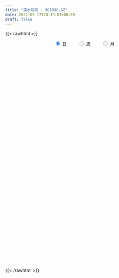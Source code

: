 ```yaml
---
title: "深水规院 - 301038.SZ"
date: 2022-08-17T20:19:01+08:00
draft: false
---
```

{{< rawhtml >}}
    <div style="text-align: center">
        <label style="padding: 1rem;"><input style="margin-right: .5rem" type="radio" name="period" value="D" checked onclick="period_change(this)">日</label>
        <label style="padding: 1rem;"><input style="margin-right: .5rem" type="radio" name="period" value="W" onclick="period_change(this)">周</label>
        <label style="padding: 1rem;"><input style="margin-right: .5rem" type="radio" name="period" value="M" onclick="period_change(this)">月</label>
    </div>
    <div id="chart" style="height: 700px;"></div> 
    <script type="text/javascript">
        const D_v = [196225.61,180422.67,144624.93,98334.05,115976.24,80981.04,92548.49,75592.74,99857.63,181459.08,133297.22,108974.18,56399.48,51630.29,50342.21,48190.9,78492.93,55824.33,43076.16,36829.77,74730.75,70399.27,51318.36,61021.5,93335.85,158571.93,101257.77,60965.93,51580.43,54647.06,33402.57,38444.45,31160.2,29076.4,27690.68,31615.4,28973.58,17296.33,16142.07,12275.88,27691.86,18208.7,17663.55,33365.0,22464.25,37948.51,31040.2,21218.76,16511.19,17923.46,13634.68,16245.16,14647.64,17097.2,18647.44,27171.03,12489.21,17405.89,8477.7,10224.95,20816.8,12782.0,12949.91,12102.88,16126.95,19698.25,19546.99,24988.98,19126.62,15675.54,20186.73,11897.31,16303.46,20667.34,15310.98,14379.94,13275.89,14496.94,17107.8,14927.85,41066.86,62409.6,38960.0,28375.87,20381.77,45991.85,76525.39,47610.33,80215.29,46373.8,36516.6,34515.32,39431.47,28052.25,23764.66,28653.94,14194.06,9129.08,10836.76,8983.45,26989.29,25727.32,14158.0,27504.0,41126.05,129392.89,106083.01,70913.68,52760.29,47892.42,35425.0,112698.16,80759.88,46920.53,29573.03,28306.94,40755.34,35202.55,27212.3,22880.0,55834.7,65185.27,49661.41,118158.95,204759.0,125090.29,136986.07,185847.76,137768.39,124996.49,132698.49,132013.4,112915.68,105038.07,65243.7,46592.44,47402.07,72070.61,70546.22,61994.34,130266.22,124578.36,170935.09,177463.3,120881.19,103511.23,125770.36,112078.59,144232.85,151317.36,117603.6,95295.89,64882.41,53224.64,54323.35,61697.31,51131.01,84281.96,149362.85,104666.52,69491.27,90706.58,105846.79,75265.51,81734.37,69502.47,51310.0,58090.51,59654.03,45984.22,49514.27,48486.28,38722.32,55081.04,83686.87,139524.4,123072.25,96325.4,91486.65,57130.73,58763.1,120222.51,129460.56,74917.25,97468.95,68854.9,64021.93,47546.65,51492.09,41721.28,30187.94,53905.46,28930.51,69612.36,55383.45,86543.52,67660.8,78703.18,50953.29,42140.51,48989.23,35031.18,49708.7,35219.26,30033.8,49272.31,85543.04,67153.07,58396.98,44589.1,66399.94,65224.25,62773.72,54661.23,38073.84,51063.19,148246.68,113174.61,91864.93,54586.67,98718.98,56461.62,49464.05,50914.15,85270.92,109101.49,73547.34,60435.59,71820.49,35634.07,33545.85,41843.63,46511.02,42823.03,23429.2,21360.37,20543.59,22921.87,22611.95,16703.95,39596.94,22787.53,27857.15,16409.93,13277.62,18607.74,22289.63,20611.46,65402.2,40487.69,25478.3,22801.7]
const D_histogram = [0.0,0.044034188,-0.126056795,-0.1946008211,-0.218434815,-0.2571705173,-0.2209429787,-0.1831596548,-0.1229900422,0.1168156236,0.1570715884,0.0340474927,-0.0624159419,-0.0885312129,-0.1021680169,-0.0738506489,-0.0735220024,-0.1039875103,-0.1544728433,-0.166006191,-0.0953445092,0.0035650562,0.041596406,0.1127723103,0.4470705722,0.4606000995,0.3925725186,0.2792887715,0.2265424415,0.1125184199,0.0525996265,-0.0412235079,-0.0740655327,-0.0763679854,-0.0681685425,-0.1289660166,-0.1357164121,-0.1634493213,-0.2037836778,-0.1926397988,-0.1417173548,-0.0994795684,-0.0723307173,0.0072818374,0.0613425925,0.1404483962,0.128676722,0.0794139146,0.0626606662,0.0153268886,-0.0168189586,-0.0096420611,-0.0375231048,-0.0851925172,-0.1776715304,-0.2763908887,-0.3113134579,-0.361145088,-0.3568974454,-0.3073141866,-0.231214247,-0.1783325344,-0.1117367691,-0.0525452232,0.0149767599,0.0720209945,0.1397651283,0.147166452,0.1696294972,0.1725271724,0.1913344762,0.1963554447,0.2073409033,0.2305889907,0.2361662585,0.2272844521,0.1990767236,0.1757352572,0.1766885839,0.1445534845,0.1313249074,0.1673549649,0.1483880498,0.087309872,0.0481505341,0.0776412138,0.1720500199,0.1716190135,0.239011017,0.2484709424,0.181629168,0.1574831525,0.1661102628,0.1306304232,0.040349432,-0.1166533903,-0.1978517344,-0.2446987506,-0.2727450938,-0.2773430128,-0.2044676286,-0.1419090714,-0.1213198934,-0.063383275,0.0029439694,0.2356961747,0.2645460833,0.2355926288,0.1930879766,0.1068635286,0.0581396047,0.1827607629,0.1646602122,0.0461908465,-0.0467578798,-0.1225607272,-0.295682907,-0.3681676472,-0.4405826151,-0.4430595448,-0.32653251,-0.1739655871,-0.0619322354,0.2895505364,0.5033579491,0.541936525,0.5931483228,0.7516264826,0.6105755834,0.5539078271,0.5697068852,0.4915920715,0.3416339162,0.0835287176,-0.0809640504,-0.1779748443,-0.227836314,-0.2150180931,-0.2869016068,-0.3678854159,-0.2733525714,-0.171421033,0.0067763434,0.2725584251,0.3387285357,0.2410834141,0.201046419,0.1177092285,0.1906603398,0.2201031824,0.2591595578,0.1005777916,0.00808449,-0.1109077535,-0.2859671872,-0.2980776593,-0.3369286831,-0.2442313297,-0.1320969485,-0.2367188321,-0.2854659594,-0.2513134676,-0.1447206307,-0.1843290923,-0.0973735274,-0.1766572723,-0.1979481439,-0.2393970134,-0.3922321586,-0.438773937,-0.5250196225,-0.6642565425,-0.702811716,-0.6854875482,-0.5361204163,-0.1708387738,-0.0131791224,0.1394912632,0.2073229975,0.1560479922,0.186890192,0.3513984218,0.3688139347,0.3746058173,0.4108835859,0.3351575857,0.2147717654,0.0734917039,0.0373969035,-0.0100968022,-0.0654132928,-0.2304359334,-0.2674203621,-0.1916103283,-0.1277741822,0.0078265764,0.0453501256,0.1022933344,0.0775691228,0.0614888932,0.004942456,-0.0727380699,-0.0566806683,-0.0636311515,-0.0902367369,-0.0682109556,0.0356273472,0.1124674394,0.121514261,0.1153981411,0.1559953288,-0.2903443975,-0.528345647,-0.6782432942,-0.730330389,-0.7141639558,-0.5721124941,-0.4370734274,-0.3176177995,-0.2396329574,-0.1273654589,-0.0777009382,-0.0499176754,-0.000815765,0.0852413591,0.1661432205,0.1938836385,0.1672620961,0.0731203127,0.0409821176,0.0256853657,0.0044570738,-0.0417225113,-0.0282730427,-0.0323348559,-0.0043279421,0.0225372485,0.0433980845,0.0324996161,0.0296338689,-0.0644791109,-0.1366750796,-0.1202001412,-0.0959627506,-0.0640827908,-0.0295759361,-0.0155857436,0.019308675,0.1349934795,0.1762432121,0.2020977724,0.2184015063]
const D_fast = [0.0,0.055042735,-0.1465624467,-0.2637566781,-0.3421993758,-0.4452277074,-0.4642359135,-0.4722425033,-0.4428204013,-0.1738108296,-0.0942869677,-0.2087991902,-0.3208666102,-0.3691146845,-0.4082934927,-0.398438787,-0.4164906411,-0.4729530265,-0.5620565704,-0.6150914658,-0.5682659113,-0.4684650819,-0.4200346305,-0.3206656486,0.1254002562,0.2540798084,0.2841953572,0.240733803,0.2446230833,0.1587286667,0.1119597799,0.0078307686,-0.0435276394,-0.0649220884,-0.0737647812,-0.1668037594,-0.207483258,-0.2760784975,-0.3673587735,-0.4043748441,-0.3888817389,-0.3715138446,-0.3624476728,-0.2810146587,-0.2116182555,-0.0974003527,-0.0770028465,-0.1064121752,-0.107500257,-0.1510023125,-0.1873528994,-0.1825865171,-0.219848337,-0.2888158787,-0.4257127745,-0.593529855,-0.7062807887,-0.8463986907,-0.9313754095,-0.9586206974,-0.9403243195,-0.9320257406,-0.8933641675,-0.8473089274,-0.7760427543,-0.7009932711,-0.5983078553,-0.5541149186,-0.489244499,-0.4432150307,-0.3765741079,-0.3224642782,-0.2596435937,-0.1787482586,-0.1141294262,-0.0661901196,-0.0446286672,-0.0240363193,0.0210891534,0.0250924251,0.0446950748,0.1225638735,0.1406939709,0.1014432611,0.0743215568,0.1232225399,0.260643851,0.3031175979,0.4302623557,0.5018400166,0.4804055343,0.4956303069,0.5457849829,0.5429627491,0.4627691159,0.276602946,0.1459416683,0.0379199644,-0.0583126521,-0.1322463244,-0.1104878473,-0.083406558,-0.0931473534,-0.0510565537,0.0160066831,0.307682932,0.4026693615,0.4326140642,0.4383814061,0.3788728402,0.3446838175,0.5149951665,0.5380596687,0.4311380148,0.3264998184,0.2200567892,-0.0269861173,-0.1915127693,-0.3740733909,-0.4873152069,-0.4524212996,-0.3433457734,-0.2467954806,0.1770749253,0.5167218253,0.6907845325,0.8902834109,1.2366681914,1.2482611881,1.3300703885,1.4882961679,1.533079372,1.4685296958,1.2313066766,1.0465728961,0.9050683911,0.7982478428,0.7573115405,0.613702625,0.4407474619,0.4669421637,0.5260184438,0.705909906,1.0398315941,1.1906838386,1.1533095705,1.1635341801,1.1096242967,1.230240493,1.3147091312,1.418555396,1.2851180777,1.1946458986,1.0479267167,0.8013754863,0.7147455993,0.5916624047,0.6233019257,0.7024120698,0.5386104781,0.418496861,0.3898209859,0.4602336652,0.3745429305,0.4371551135,0.3137070505,0.242929143,0.1416310201,-0.1092621648,-0.2654974273,-0.4829980185,-0.7882990741,-1.0025571766,-1.1566048959,-1.1412678681,-0.818695919,-0.6643310482,-0.4767878468,-0.3571253631,-0.3693883704,-0.2918236225,-0.0394657874,0.0701532093,0.1695965461,0.3085952112,0.3166586074,0.2499657286,0.1270585929,0.1003130184,0.0502951122,-0.0213747016,-0.2440063255,-0.3478458448,-0.3199383931,-0.2880457925,-0.1504883898,-0.1016273092,-0.0191107668,-0.0244426977,-0.025150704,-0.0804615271,-0.1763265706,-0.174439336,-0.1972976071,-0.2464623767,-0.2414893343,-0.1287441947,-0.0237872427,0.0156381441,0.0383715595,0.1179675794,-0.4009582463,-0.7710459075,-1.0905043782,-1.3251740703,-1.487548626,-1.4885252879,-1.462754578,-1.4227034,-1.4046267972,-1.3242006634,-1.2939613773,-1.2786575334,-1.2297595642,-1.1223921004,-0.9999544338,-0.9237431061,-0.9085491245,-0.9844108298,-1.0063034954,-1.0151789059,-1.0352929294,-1.0919031423,-1.0855219343,-1.0976674616,-1.0707425332,-1.0382430306,-1.0065326734,-1.0093062378,-1.0047635177,-1.1149962753,-1.2213610139,-1.2349361109,-1.2346894078,-1.2188301458,-1.191717275,-1.1816235184,-1.1419019312,-0.9924687567,-0.9071582211,-0.8307792178,-0.7598751073]
const D_slow = [0.0,0.011008547,-0.0205056517,-0.069155857,-0.1237645608,-0.1880571901,-0.2432929348,-0.2890828485,-0.319830359,-0.2906264532,-0.2513585561,-0.2428466829,-0.2584506684,-0.2805834716,-0.3061254758,-0.324588138,-0.3429686386,-0.3689655162,-0.4075837271,-0.4490852748,-0.4729214021,-0.4720301381,-0.4616310366,-0.433437959,-0.3216703159,-0.2065202911,-0.1083771614,-0.0385549685,0.0180806418,0.0462102468,0.0593601534,0.0490542765,0.0305378933,0.0114458969,-0.0055962387,-0.0378377428,-0.0717668459,-0.1126291762,-0.1635750956,-0.2117350453,-0.247164384,-0.2720342762,-0.2901169555,-0.2882964961,-0.272960848,-0.2378487489,-0.2056795684,-0.1858260898,-0.1701609233,-0.1663292011,-0.1705339408,-0.172944456,-0.1823252322,-0.2036233615,-0.2480412441,-0.3171389663,-0.3949673308,-0.4852536028,-0.5744779641,-0.6513065108,-0.7091100725,-0.7536932061,-0.7816273984,-0.7947637042,-0.7910195142,-0.7730142656,-0.7380729835,-0.7012813705,-0.6588739962,-0.6157422031,-0.5679085841,-0.5188197229,-0.4669844971,-0.4093372494,-0.3502956847,-0.2934745717,-0.2437053908,-0.1997715765,-0.1555994305,-0.1194610594,-0.0866298326,-0.0447910913,-0.0076940789,0.0141333891,0.0261710226,0.0455813261,0.0885938311,0.1314985844,0.1912513387,0.2533690743,0.2987763663,0.3381471544,0.3796747201,0.4123323259,0.4224196839,0.3932563363,0.3437934027,0.2826187151,0.2144324416,0.1450966884,0.0939797813,0.0585025134,0.0281725401,0.0123267213,0.0130627137,0.0719867573,0.1381232782,0.1970214354,0.2452934295,0.2720093117,0.2865442128,0.3322344036,0.3733994566,0.3849471682,0.3732576983,0.3426175165,0.2686967897,0.1766548779,0.0665092241,-0.0442556621,-0.1258887896,-0.1693801863,-0.1848632452,-0.1124756111,0.0133638762,0.1488480075,0.2971350882,0.4850417088,0.6376856047,0.7761625614,0.9185892827,1.0414873006,1.1268957796,1.147777959,1.1275369464,1.0830432354,1.0260841569,0.9723296336,0.9006042319,0.8086328779,0.740294735,0.6974394768,0.6991335626,0.7672731689,0.8519553028,0.9122261564,0.9624877611,0.9919150682,1.0395801532,1.0946059488,1.1593958382,1.1845402861,1.1865614086,1.1588344702,1.0873426734,1.0128232586,0.9285910878,0.8675332554,0.8345090183,0.7753293102,0.7039628204,0.6411344535,0.6049542958,0.5588720228,0.5345286409,0.4903643228,0.4408772869,0.3810280335,0.2829699938,0.1732765096,0.042021604,-0.1240425316,-0.2997454606,-0.4711173477,-0.6051474518,-0.6478571452,-0.6511519258,-0.61627911,-0.5644483606,-0.5254363626,-0.4787138146,-0.3908642091,-0.2986607255,-0.2050092711,-0.1022883747,-0.0184989782,0.0351939631,0.0535668891,0.0629161149,0.0603919144,0.0440385912,-0.0135703922,-0.0804254827,-0.1283280648,-0.1602716103,-0.1583149662,-0.1469774348,-0.1214041012,-0.1020118205,-0.0866395972,-0.0854039832,-0.1035885007,-0.1177586677,-0.1336664556,-0.1562256398,-0.1732783787,-0.1643715419,-0.1362546821,-0.1058761168,-0.0770265816,-0.0380277494,-0.1106138488,-0.2427002605,-0.4122610841,-0.5948436813,-0.7733846702,-0.9164127938,-1.0256811506,-1.1050856005,-1.1649938398,-1.1968352045,-1.2162604391,-1.2287398579,-1.2289437992,-1.2076334594,-1.1660976543,-1.1176267447,-1.0758112206,-1.0575311425,-1.0472856131,-1.0408642716,-1.0397500032,-1.050180631,-1.0572488917,-1.0653326057,-1.0664145912,-1.0607802791,-1.0499307579,-1.0418058539,-1.0343973867,-1.0505171644,-1.0846859343,-1.1147359696,-1.1387266572,-1.154747355,-1.162141339,-1.1660377749,-1.1612106061,-1.1274622362,-1.0834014332,-1.0328769901,-0.9782766136]
const D_data = [['2021-08-04', 27.0, 23.87, 23.5, 28.2],['2021-08-05', 24.64, 24.56, 23.53, 27.1],['2021-08-06', 22.31, 21.5, 21.05, 23.25],['2021-08-09', 21.0, 21.99, 20.5, 22.4],['2021-08-10', 21.5, 22.12, 21.35, 23.38],['2021-08-11', 21.68, 21.55, 21.03, 22.0],['2021-08-12', 21.4, 22.26, 20.97, 22.44],['2021-08-13', 21.98, 22.28, 21.81, 22.7],['2021-08-16', 22.03, 22.66, 21.58, 24.3],['2021-08-17', 22.63, 25.68, 22.41, 27.19],['2021-08-18', 24.52, 24.01, 23.57, 24.88],['2021-08-19', 23.5, 21.78, 21.68, 23.5],['2021-08-20', 21.7, 21.47, 21.21, 22.24],['2021-08-23', 21.6, 21.92, 21.47, 22.09],['2021-08-24', 21.89, 21.85, 21.51, 22.26],['2021-08-25', 21.7, 22.3, 21.61, 22.33],['2021-08-26', 22.62, 21.92, 21.92, 23.48],['2021-08-27', 21.58, 21.33, 21.16, 22.08],['2021-08-30', 21.38, 20.7, 20.65, 21.6],['2021-08-31', 20.92, 20.83, 20.7, 21.43],['2021-09-01', 20.86, 21.85, 20.6, 22.2],['2021-09-02', 21.55, 22.56, 21.38, 22.59],['2021-09-03', 22.11, 22.12, 21.9, 22.58],['2021-09-06', 22.31, 22.83, 22.05, 23.36],['2021-09-07', 23.5, 27.4, 23.5, 27.4],['2021-09-08', 28.0, 24.65, 24.5, 28.69],['2021-09-09', 24.04, 23.8, 23.33, 24.52],['2021-09-10', 23.5, 23.0, 22.99, 23.79],['2021-09-13', 23.1, 23.51, 22.8, 23.56],['2021-09-14', 23.5, 22.43, 22.31, 23.5],['2021-09-15', 22.48, 22.71, 22.2, 22.97],['2021-09-16', 22.63, 21.88, 21.86, 22.95],['2021-09-17', 22.13, 22.26, 21.68, 22.42],['2021-09-22', 22.0, 22.49, 21.8, 22.63],['2021-09-23', 22.71, 22.58, 22.37, 22.88],['2021-09-24', 22.45, 21.49, 21.49, 22.46],['2021-09-27', 21.5, 21.87, 20.88, 21.97],['2021-09-28', 21.9, 21.38, 21.38, 21.9],['2021-09-29', 21.1, 20.87, 20.83, 21.35],['2021-09-30', 21.04, 21.25, 20.92, 21.45],['2021-10-08', 22.01, 21.75, 21.63, 22.45],['2021-10-11', 21.58, 21.76, 21.41, 22.18],['2021-10-12', 21.64, 21.65, 21.01, 21.71],['2021-10-13', 21.52, 22.53, 21.47, 22.58],['2021-10-14', 22.3, 22.56, 22.06, 22.63],['2021-10-15', 22.4, 23.28, 22.22, 23.52],['2021-10-18', 23.25, 22.4, 22.04, 23.25],['2021-10-19', 22.2, 21.82, 21.76, 22.47],['2021-10-20', 22.13, 22.08, 21.84, 22.35],['2021-10-21', 21.91, 21.53, 21.4, 22.03],['2021-10-22', 21.51, 21.48, 21.38, 21.93],['2021-10-25', 21.57, 21.87, 21.13, 22.08],['2021-10-26', 21.71, 21.33, 21.3, 21.81],['2021-10-27', 21.17, 20.8, 20.56, 21.44],['2021-10-28', 20.81, 19.72, 19.53, 20.99],['2021-10-29', 19.16, 18.9, 18.18, 19.16],['2021-11-01', 18.89, 19.05, 18.43, 19.06],['2021-11-02', 18.96, 18.3, 18.18, 19.22],['2021-11-03', 18.28, 18.49, 18.23, 18.57],['2021-11-04', 18.47, 18.85, 18.46, 18.95],['2021-11-05', 18.85, 19.21, 18.65, 19.5],['2021-11-08', 19.14, 19.0, 18.88, 19.36],['2021-11-09', 19.14, 19.27, 19.01, 19.36],['2021-11-10', 19.2, 19.34, 19.05, 19.34],['2021-11-11', 19.34, 19.66, 19.21, 19.8],['2021-11-12', 19.66, 19.79, 19.34, 20.0],['2021-11-15', 20.48, 20.24, 19.77, 20.48],['2021-11-16', 20.65, 19.7, 19.67, 20.97],['2021-11-17', 19.81, 20.0, 19.81, 20.45],['2021-11-18', 20.45, 19.87, 19.73, 20.45],['2021-11-19', 19.8, 20.19, 19.77, 20.37],['2021-11-22', 20.34, 20.16, 20.01, 20.34],['2021-11-23', 20.3, 20.37, 20.16, 20.48],['2021-11-24', 20.26, 20.73, 20.13, 20.8],['2021-11-25', 20.68, 20.72, 20.41, 20.82],['2021-11-26', 20.74, 20.67, 20.5, 20.94],['2021-11-29', 20.2, 20.46, 20.06, 20.72],['2021-11-30', 20.38, 20.5, 20.3, 20.85],['2021-12-01', 20.5, 20.86, 20.37, 20.88],['2021-12-02', 20.86, 20.47, 20.42, 20.86],['2021-12-03', 20.5, 20.68, 20.32, 21.47],['2021-12-06', 20.43, 21.47, 20.23, 21.86],['2021-12-07', 21.1, 20.95, 20.42, 21.45],['2021-12-08', 20.79, 20.3, 19.84, 20.8],['2021-12-09', 20.29, 20.36, 20.03, 20.62],['2021-12-10', 20.35, 21.25, 20.35, 21.85],['2021-12-13', 21.25, 22.51, 20.89, 23.99],['2021-12-14', 22.17, 21.73, 21.62, 22.48],['2021-12-15', 21.63, 22.95, 21.51, 23.6],['2021-12-16', 22.57, 22.66, 22.23, 23.08],['2021-12-17', 22.53, 21.76, 21.71, 22.57],['2021-12-20', 21.76, 22.23, 21.3, 22.62],['2021-12-21', 22.04, 22.78, 21.94, 23.56],['2021-12-22', 22.23, 22.33, 22.11, 22.78],['2021-12-23', 22.1, 21.43, 21.43, 22.15],['2021-12-24', 21.49, 19.95, 19.95, 21.62],['2021-12-27', 19.89, 20.18, 19.75, 20.29],['2021-12-28', 20.31, 20.13, 20.04, 20.32],['2021-12-29', 20.13, 19.99, 19.9, 20.24],['2021-12-30', 19.99, 20.0, 19.95, 20.2],['2021-12-31', 20.0, 20.98, 20.0, 21.28],['2022-01-04', 21.11, 21.09, 20.51, 21.2],['2022-01-05', 21.05, 20.69, 20.21, 21.06],['2022-01-06', 20.69, 21.3, 20.5, 21.88],['2022-01-07', 21.33, 21.72, 21.05, 23.55],['2022-01-10', 21.66, 24.72, 21.5, 26.06],['2022-01-11', 24.14, 23.09, 22.75, 25.1],['2022-01-12', 22.81, 22.59, 22.17, 23.08],['2022-01-13', 22.28, 22.43, 22.08, 22.99],['2022-01-14', 22.46, 21.69, 21.5, 22.6],['2022-01-17', 21.59, 21.9, 21.2, 22.17],['2022-01-18', 21.83, 24.42, 20.87, 24.8],['2022-01-19', 23.31, 23.11, 22.8, 24.14],['2022-01-20', 22.75, 21.62, 21.59, 23.09],['2022-01-21', 21.59, 21.42, 21.13, 22.19],['2022-01-24', 21.49, 21.16, 20.93, 21.84],['2022-01-25', 21.13, 19.14, 19.09, 21.14],['2022-01-26', 19.3, 19.5, 18.72, 19.96],['2022-01-27', 19.38, 18.8, 18.75, 19.62],['2022-01-28', 19.19, 19.12, 18.87, 19.47],['2022-02-07', 19.31, 20.6, 19.04, 20.99],['2022-02-08', 20.61, 21.56, 20.4, 22.45],['2022-02-09', 21.09, 21.65, 20.94, 21.81],['2022-02-10', 24.82, 25.98, 24.8, 25.98],['2022-02-11', 26.0, 26.1, 25.0, 28.56],['2022-02-14', 24.67, 25.02, 23.99, 25.69],['2022-02-15', 25.02, 25.91, 23.74, 26.43],['2022-02-16', 25.0, 28.42, 24.83, 31.0],['2022-02-17', 27.79, 25.34, 25.29, 27.8],['2022-02-18', 24.59, 26.43, 24.59, 27.33],['2022-02-21', 25.47, 27.8, 25.47, 28.58],['2022-02-22', 27.23, 27.02, 26.75, 29.5],['2022-02-23', 26.8, 25.99, 25.47, 27.31],['2022-02-24', 25.5, 23.86, 23.22, 25.65],['2022-02-25', 24.1, 24.05, 23.85, 24.89],['2022-02-28', 23.98, 24.24, 23.6, 24.58],['2022-03-01', 24.3, 24.42, 23.96, 24.5],['2022-03-02', 24.13, 25.07, 23.61, 25.12],['2022-03-03', 24.85, 23.78, 23.76, 24.91],['2022-03-04', 24.1, 23.11, 22.93, 24.46],['2022-03-07', 22.8, 25.2, 22.76, 26.98],['2022-03-08', 25.75, 25.75, 24.29, 26.41],['2022-03-09', 24.62, 27.5, 24.62, 30.23],['2022-03-10', 27.49, 30.02, 27.49, 31.89],['2022-03-11', 28.45, 28.78, 27.4, 29.19],['2022-03-14', 26.77, 27.0, 26.5, 28.36],['2022-03-15', 26.59, 27.66, 26.4, 29.28],['2022-03-16', 27.32, 27.05, 24.62, 28.85],['2022-03-17', 26.51, 29.25, 26.21, 30.0],['2022-03-18', 28.48, 29.3, 27.7, 32.0],['2022-03-21', 28.87, 29.96, 28.41, 30.83],['2022-03-22', 29.36, 27.47, 27.33, 29.59],['2022-03-23', 27.58, 27.83, 26.93, 28.06],['2022-03-24', 27.43, 27.05, 26.75, 27.98],['2022-03-25', 27.01, 25.55, 25.43, 27.05],['2022-03-28', 25.68, 27.0, 25.12, 27.29],['2022-03-29', 27.0, 26.41, 26.23, 27.5],['2022-03-30', 26.45, 28.1, 26.45, 28.28],['2022-03-31', 29.87, 28.87, 28.68, 33.7],['2022-04-01', 27.27, 26.14, 26.03, 27.55],['2022-04-06', 25.68, 26.32, 25.0, 26.43],['2022-04-07', 26.3, 27.2, 25.8, 27.99],['2022-04-08', 27.27, 28.42, 27.2, 29.18],['2022-04-11', 27.65, 26.72, 26.72, 29.27],['2022-04-12', 26.81, 28.4, 25.3, 28.4],['2022-04-13', 28.0, 26.3, 25.88, 28.2],['2022-04-14', 25.95, 26.67, 25.74, 27.04],['2022-04-15', 27.3, 26.13, 25.81, 28.18],['2022-04-18', 24.91, 24.0, 24.0, 25.3],['2022-04-19', 23.78, 24.49, 23.3, 24.5],['2022-04-20', 24.16, 23.26, 22.65, 24.28],['2022-04-21', 23.0, 21.5, 21.18, 23.08],['2022-04-22', 21.5, 21.7, 21.2, 22.47],['2022-04-25', 21.18, 21.73, 20.82, 22.65],['2022-04-26', 21.44, 23.27, 21.43, 23.8],['2022-04-27', 24.0, 27.0, 23.7, 27.92],['2022-04-28', 24.0, 25.65, 23.67, 26.18],['2022-04-29', 25.58, 26.39, 24.56, 26.68],['2022-05-05', 26.28, 25.98, 25.55, 26.98],['2022-05-06', 24.8, 24.6, 24.6, 25.63],['2022-05-09', 24.9, 25.64, 24.9, 25.98],['2022-05-10', 25.23, 28.0, 25.23, 28.5],['2022-05-11', 29.01, 26.89, 26.8, 30.1],['2022-05-12', 26.94, 27.07, 26.17, 27.77],['2022-05-13', 27.34, 27.86, 26.56, 28.57],['2022-05-16', 27.56, 26.64, 26.09, 27.8],['2022-05-17', 27.05, 25.77, 24.88, 27.13],['2022-05-18', 25.33, 24.92, 24.73, 25.96],['2022-05-19', 24.5, 25.81, 24.3, 25.83],['2022-05-20', 25.53, 25.46, 24.92, 26.0],['2022-05-23', 25.46, 25.06, 24.7, 25.64],['2022-05-24', 25.56, 22.97, 22.83, 25.66],['2022-05-25', 22.95, 23.82, 22.86, 23.85],['2022-05-26', 23.88, 25.14, 23.88, 26.45],['2022-05-27', 24.8, 25.22, 24.5, 25.75],['2022-05-30', 25.4, 26.59, 24.59, 26.59],['2022-05-31', 26.03, 25.83, 25.33, 26.29],['2022-06-01', 25.8, 26.37, 25.23, 27.5],['2022-06-02', 25.78, 25.49, 25.33, 26.13],['2022-06-06', 25.4, 25.53, 25.19, 25.91],['2022-06-07', 25.4, 24.84, 24.2, 25.69],['2022-06-08', 24.88, 24.17, 23.8, 25.09],['2022-06-09', 24.14, 25.11, 23.78, 25.46],['2022-06-10', 24.7, 24.78, 24.37, 25.22],['2022-06-13', 24.65, 24.36, 23.85, 24.82],['2022-06-14', 24.6, 24.87, 24.59, 25.58],['2022-06-15', 24.85, 26.2, 24.8, 27.0],['2022-06-16', 26.0, 26.39, 25.39, 26.48],['2022-06-17', 26.02, 25.85, 25.0, 26.24],['2022-06-20', 25.85, 25.75, 25.63, 26.48],['2022-06-21', 25.5, 26.53, 25.3, 26.6],['2022-06-22', 20.0, 19.26, 18.8, 20.0],['2022-06-23', 19.25, 19.66, 18.87, 20.18],['2022-06-24', 19.66, 19.18, 19.01, 19.69],['2022-06-27', 19.3, 19.22, 19.1, 19.57],['2022-06-28', 19.2, 19.3, 18.8, 19.6],['2022-06-29', 19.3, 20.67, 19.2, 21.38],['2022-06-30', 20.05, 20.79, 20.0, 21.39],['2022-07-01', 20.79, 20.83, 19.9, 21.0],['2022-07-04', 20.7, 20.46, 20.35, 21.05],['2022-07-05', 20.32, 21.09, 19.81, 21.37],['2022-07-06', 20.8, 20.49, 20.36, 21.1],['2022-07-07', 20.64, 20.2, 20.01, 21.0],['2022-07-08', 20.34, 20.48, 19.93, 20.94],['2022-07-11', 20.2, 21.17, 20.0, 21.46],['2022-07-12', 20.86, 21.49, 20.8, 22.08],['2022-07-13', 21.48, 21.1, 20.88, 21.6],['2022-07-14', 21.38, 20.41, 20.38, 21.38],['2022-07-15', 20.28, 19.18, 19.18, 20.28],['2022-07-18', 19.18, 19.51, 19.01, 19.75],['2022-07-19', 19.5, 19.47, 19.3, 19.71],['2022-07-20', 19.42, 19.16, 19.1, 19.59],['2022-07-21', 19.11, 18.5, 18.44, 19.25],['2022-07-22', 18.55, 18.98, 18.28, 19.04],['2022-07-25', 18.94, 18.61, 18.55, 19.03],['2022-07-26', 18.7, 18.91, 18.32, 18.91],['2022-07-27', 18.81, 18.9, 18.77, 19.01],['2022-07-28', 19.06, 18.83, 18.81, 19.15],['2022-07-29', 18.76, 18.34, 18.3, 18.96],['2022-08-01', 18.35, 18.28, 17.74, 18.41],['2022-08-02', 18.0, 16.71, 16.35, 18.0],['2022-08-03', 16.66, 16.3, 16.29, 17.11],['2022-08-04', 16.35, 17.0, 16.35, 17.16],['2022-08-05', 16.93, 16.96, 16.75, 17.1],['2022-08-08', 16.97, 16.98, 16.86, 17.15],['2022-08-09', 17.01, 16.99, 16.9, 17.28],['2022-08-10', 17.07, 16.68, 16.59, 17.07],['2022-08-11', 16.82, 16.91, 16.8, 17.18],['2022-08-12', 17.05, 18.23, 16.74, 18.83],['2022-08-15', 18.05, 17.69, 17.65, 18.05],['2022-08-16', 17.75, 17.68, 17.5, 17.98],['2022-08-17', 17.59, 17.7, 17.54, 17.9]]
const W_v = [521273.21,463432.56,579987.59,284480.66,276354.31,475152.98,209234.71,88382.48,74687.86,27691.86,129650.01,100328.29,93808.47,69414.55,73659.99,99524.86,78559.03,100875.34,196119.09,287241.41,154417.64,70132.64,108515.37,407042.2899999999,305376.6,154357.13,493599.33,710689.0,547909.34,298605.68,724124.1599999999,636910.39,385329.89,451139.65,266044.64,335902.86,242361.12,497689.96,148617.38,480832.37,273636.85,238019.72,283860.79,211088.88,290399.2,293648.24,442423.25,310145.47,400175.83,200357.6,110866.98,123355.5,140188.65,88767.69]
const W_histogram = [0.0,0.0497777778,0.0265623299,0.0015104281,0.0359677196,0.1115795244,0.1053835574,0.0460821464,-0.0096777188,-0.0130476588,0.0823579812,0.0219723888,-0.1827224746,-0.2822876405,-0.2928660183,-0.2579343437,-0.1906157286,-0.1360864097,-0.0563836308,0.0312186837,-0.0289481178,0.0027284486,0.0717967795,0.1113776275,0.1148313075,-0.0343514504,0.3209228503,0.548638084,0.5102682308,0.3978672424,0.6658851563,0.8281136706,0.6411422889,0.5206078943,0.5546988093,0.3910077763,-0.0255291819,0.0033657682,-0.103612045,0.0323710351,-0.047772919,-0.1212247946,-0.153808432,-0.2212593113,-0.1929286794,-0.599558185,-0.7251666101,-0.7940343914,-0.8825450891,-0.9065167803,-0.9147936738,-0.9579395551,-0.849378717,-0.7643578736]
const W_fast = [0.0,0.0622222222,0.0456473568,0.0209730621,0.0644222835,0.1679289694,0.1880788918,0.1402980174,0.0821187224,0.0754868677,0.191482003,0.1365895078,-0.1137859743,-0.2839230503,-0.3677179326,-0.397269844,-0.377605161,-0.3570974446,-0.2914905734,-0.1960835879,-0.2634874189,-0.2311287403,-0.1441112145,-0.0766859597,-0.0445244528,-0.2022950732,0.23320994,0.5980846947,0.6872818991,0.6743477214,1.1088369244,1.4780938564,1.4514080469,1.4610256258,1.6337912432,1.5678521543,1.1449329006,1.1746692927,1.0417884683,1.1858643071,1.0937771232,0.990019049,0.9189833036,0.7962175966,0.7763160586,0.2197970068,-0.0871030709,-0.3544794501,-0.6636264201,-0.9142273063,-1.1512026182,-1.4338333883,-1.5376172294,-1.6436858545]
const W_slow = [0.0,0.0124444444,0.0190850269,0.0194626339,0.0284545639,0.056349445,0.0826953343,0.0942158709,0.0917964412,0.0885345265,0.1091240218,0.114617119,0.0689365003,-0.0016354098,-0.0748519143,-0.1393355003,-0.1869894324,-0.2210110349,-0.2351069426,-0.2273022716,-0.2345393011,-0.2338571889,-0.2159079941,-0.1880635872,-0.1593557603,-0.1679436229,-0.0877129103,0.0494466107,0.1770136684,0.276480479,0.4429517681,0.6499801857,0.810265758,0.9404177315,1.0790924339,1.1768443779,1.1704620825,1.1713035245,1.1454005133,1.153493272,1.1415500423,1.1112438436,1.0727917356,1.0174769078,0.969244738,0.8193551917,0.6380635392,0.4395549413,0.2189186691,-0.007710526,-0.2364089445,-0.4758938332,-0.6882385125,-0.8793279809]
const W_data = [['2021-08-06', 27.0, 21.5, 21.05, 28.2],['2021-08-13', 21.0, 22.28, 20.5, 23.38],['2021-08-20', 22.03, 21.47, 21.21, 27.19],['2021-08-27', 21.6, 21.33, 21.16, 23.48],['2021-09-03', 21.38, 22.12, 20.6, 22.59],['2021-09-10', 22.31, 23.0, 22.05, 28.69],['2021-09-17', 23.1, 22.26, 21.68, 23.56],['2021-09-24', 22.0, 21.49, 21.49, 22.88],['2021-09-30', 21.5, 21.25, 20.83, 21.97],['2021-10-08', 22.01, 21.75, 21.63, 22.45],['2021-10-15', 21.58, 23.28, 21.01, 23.52],['2021-10-22', 23.25, 21.48, 21.38, 23.25],['2021-10-29', 21.57, 18.9, 18.18, 22.08],['2021-11-05', 18.89, 19.21, 18.18, 19.5],['2021-11-12', 19.14, 19.79, 18.88, 20.0],['2021-11-19', 20.48, 20.19, 19.67, 20.97],['2021-11-26', 20.34, 20.67, 20.01, 20.94],['2021-12-03', 20.2, 20.68, 20.06, 21.47],['2021-12-10', 20.43, 21.25, 19.84, 21.86],['2021-12-17', 21.25, 21.76, 20.89, 23.99],['2021-12-24', 21.76, 19.95, 19.95, 23.56],['2021-12-31', 19.89, 20.98, 19.75, 21.28],['2022-01-07', 21.11, 21.72, 20.21, 23.55],['2022-01-14', 21.66, 21.69, 21.5, 26.06],['2022-01-21', 21.59, 21.42, 20.87, 24.8],['2022-01-28', 21.49, 19.12, 18.72, 21.84],['2022-02-11', 19.31, 26.1, 19.04, 28.56],['2022-02-18', 24.67, 26.43, 23.74, 31.0],['2022-02-25', 25.47, 24.05, 23.22, 29.5],['2022-03-04', 23.98, 23.11, 22.93, 25.12],['2022-03-11', 22.8, 28.78, 22.76, 31.89],['2022-03-18', 26.77, 29.3, 24.62, 32.0],['2022-03-25', 28.87, 25.55, 25.43, 30.83],['2022-04-01', 25.68, 26.14, 25.12, 33.7],['2022-04-08', 25.68, 28.42, 25.0, 29.18],['2022-04-15', 27.65, 26.13, 25.3, 29.27],['2022-04-22', 24.91, 21.7, 21.18, 25.3],['2022-04-29', 21.18, 26.39, 20.82, 27.92],['2022-05-06', 26.28, 24.6, 24.6, 26.98],['2022-05-13', 24.9, 27.86, 24.9, 30.1],['2022-05-20', 27.56, 25.46, 24.3, 27.8],['2022-05-27', 25.46, 25.22, 22.83, 26.45],['2022-06-02', 25.4, 25.49, 24.59, 27.5],['2022-06-10', 25.4, 24.78, 23.78, 25.91],['2022-06-17', 24.65, 25.85, 23.85, 27.0],['2022-06-24', 25.85, 19.18, 18.8, 26.6],['2022-07-01', 19.3, 20.83, 18.8, 21.39],['2022-07-08', 20.7, 20.48, 19.81, 21.37],['2022-07-15', 20.2, 19.18, 19.18, 22.08],['2022-07-22', 19.18, 18.98, 18.28, 19.75],['2022-07-29', 18.94, 18.34, 18.3, 19.15],['2022-08-05', 18.35, 16.96, 16.29, 18.41],['2022-08-12', 16.97, 18.23, 16.59, 18.83],['2022-08-19', 18.05, 17.7, 17.5, 18.05]]
const M_v = [1929079.9499999997,1043906.4099999999,351478.63,348931.2600000001,781013.2899999999,975291.39,1798790.1099999996,2344850.8100000001,1446665.0999999999,1295310.6400000001,1275351.1100000001,1113410.8099999998,352311.84]
const M_histogram = [0.0,0.0268034188,-0.1078343974,-0.0842769669,-0.0340844391,-0.1190843715,0.1613542288,0.6245031526,0.722725377,0.7079523217,0.3356137419,-0.0767985603,-0.37702395]
const M_fast = [0.0,0.0335042735,-0.1280921421,-0.1256039533,-0.0839325352,-0.1987035606,0.1220735969,0.7413483089,1.0202518775,1.1824669027,0.8940317583,0.462419816,0.0679384389]
const M_slow = [0.0,0.0067008547,-0.0202577447,-0.0413269864,-0.0498480962,-0.079619189,-0.0392806319,0.1168451563,0.2975265005,0.474514581,0.5584180164,0.5392183764,0.4449623889]
const M_data = [['2021-08-31', 27.0, 20.83, 20.5, 28.2],['2021-09-30', 20.86, 21.25, 20.6, 28.69],['2021-10-29', 22.01, 18.9, 18.18, 23.52],['2021-11-30', 18.89, 20.5, 18.18, 20.97],['2021-12-31', 20.5, 20.98, 19.75, 23.99],['2022-01-28', 21.11, 19.12, 18.72, 26.06],['2022-02-28', 19.31, 24.24, 19.04, 31.0],['2022-03-31', 24.3, 28.87, 22.76, 33.7],['2022-04-29', 27.27, 26.39, 20.82, 29.27],['2022-05-31', 26.28, 25.83, 22.83, 30.1],['2022-06-30', 25.8, 20.79, 18.8, 27.5],['2022-07-29', 20.79, 18.34, 18.28, 22.08],['2022-08-31', 18.35, 17.7, 16.29, 18.83]]
        const D_a = [null,null,null,20.5,null,null,null,null,null,27.19,null,null,null,null,null,null,null,null,null,null,20.6,null,null,null,null,28.69,null,null,null,null,null,null,null,null,null,null,null,null,20.83,null,null,null,null,null,null,23.52,null,null,null,null,null,null,null,null,null,18.18,null,null,null,null,null,null,null,null,null,null,null,20.97,null,null,null,null,null,null,null,null,null,null,null,null,null,null,null,19.84,null,null,null,null,null,null,null,null,23.56,null,null,null,null,null,19.9,null,null,null,null,null,null,26.06,null,null,null,null,null,null,null,null,null,null,null,18.72,null,null,null,null,null,null,null,null,null,31.0,null,null,null,null,null,null,null,null,null,null,null,null,22.76,null,null,null,null,null,null,null,null,32.0,null,null,null,null,null,null,null,null,null,null,25.0,null,null,null,null,null,null,28.18,null,null,null,null,null,20.82,null,null,null,null,null,null,null,null,30.1,null,null,null,null,null,null,null,null,22.83,null,null,null,null,null,null,null,null,null,null,null,null,null,null,27.0,null,null,null,null,18.8,null,null,null,null,null,21.39,null,null,null,null,null,null,null,null,null,null,null,null,null,null,null,null,null,null,null,null,null,null,null,16.29,null,null,null,null,null,null,18.83,null,null,null]
const W_a = [null,20.5,null,null,null,28.69,null,null,null,null,null,null,18.18,null,null,null,null,null,null,null,null,null,null,null,null,null,null,null,null,null,null,null,null,33.7,null,null,null,null,null,null,null,null,null,null,null,null,null,null,null,null,null,16.29,null,null]
const M_a = [null,null,null,null,null,null,null,33.7,null,null,null,null,null]
        const D_b = [[{ coord: ['2021-08-09', 27.19] }, { coord: ['2022-06-30', 20.6] }]]
const W_b = [[{ coord: ['2021-08-13', 28.69] }, { coord: ['2022-04-01', 20.5] }]]
const M_b = []
    </script>
{{< /rawhtml >}}